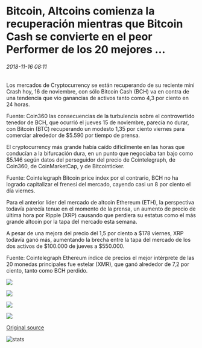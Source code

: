 # Bitcoin, Altcoins comienza la recuperación mientras que Bitcoin Cash se convierte en el peor Performer de los 20 mejores ...

###### 2018-11-16 08:11

Los mercados de Cryptocurrency se están recuperando de su reciente mini Crash hoy, 16 de noviembre, con sólo Bitcoin Cash (BCH) va en contra de una tendencia que vio ganancias de activos tanto como 4,3 por ciento en 24 horas.

Fuente: Coin360 las consecuencias de la turbulencia sobre el controvertido tenedor de BCH, que ocurrió el jueves 15 de noviembre, parecía no durar, con Bitcoin (BTC) recuperando un modesto 1,35 por ciento viernes para comerciar alrededor de $5.590 por tiempo de prensa.

El cryptocurrency más grande había caído difícilmente en las horas que conducían a la bifurcación dura, en un punto que negociaba tan bajo como $5.146 según datos del perseguidor del precio de Cointelegraph, de Coin360, de CoinMarketCap, y de Bitcointicker.

Fuente: Cointelegraph Bitcoin price index por el contrario, BCH no ha logrado capitalizar el frenesí del mercado, cayendo casi un 8 por ciento el día viernes.

Para el anterior líder del mercado de altcoin Ethereum (ETH), la perspectiva todavía parecía tenue en el momento de la prensa, un aumento de precio de última hora por Ripple (XRP) causando que perdiera su estatus como el más grande altcoin por la tapa del mercado esta semana.

A pesar de una mejora del precio del 1,5 por ciento a $178 viernes, XRP todavía ganó más, aumentando la brecha entre la tapa del mercado de los dos activos de $100.000 de jueves a $550.000.

Fuente: Cointelegraph Ethereum índice de precios el mejor intérprete de las 20 monedas principales fue estelar (XMR), que ganó alrededor de 7,2 por ciento, tanto como BCH perdido.

![](https://s3.cointelegraph.com/storage/uploads/view/42acaf19619a1d19640627c72112d41c.png)

![](https://s3.cointelegraph.com/storage/uploads/view/97fa1cd0d1b084233c9eae4c68357407.png)

![](https://s3.cointelegraph.com/storage/uploads/view/7c4269806aed7e4e93a1a7ac6071c103.png)

![](https://s3.cointelegraph.com/storage/uploads/view/d78419feca7b776b4a9b2eb6de8ff714.png)

[Original source](https://cointelegraph.com/news/bitcoin-altcoins-begin-recovery-while-bitcoin-cash-becomes-top-20s-worst-performer)

![stats](https://c.statcounter.com/11760860/0/a89fa40b/1/ "stats")